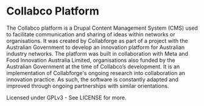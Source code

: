 Collabco Platform
=================

The Collabco platform is a Drupal Content Management System (CMS) used to facilitate communication and sharing of ideas within networks or organisations. It was created by Collabforge as part of a project with the Australian Government to develop an innovation platform for Australian industry networks. The platform was built in collaboration with Meta and Food Innovation Australia Limited, organisations also funded by the Australian Government at the time of Collabco’s development. It is an implementation of Collabforge's ongoing research into collaboration an innovation practice. As such, the software is constantly adapted and improved through ongoing partnerships with similar orientations.

Licensed under GPLv3 - See LICENSE for more.
